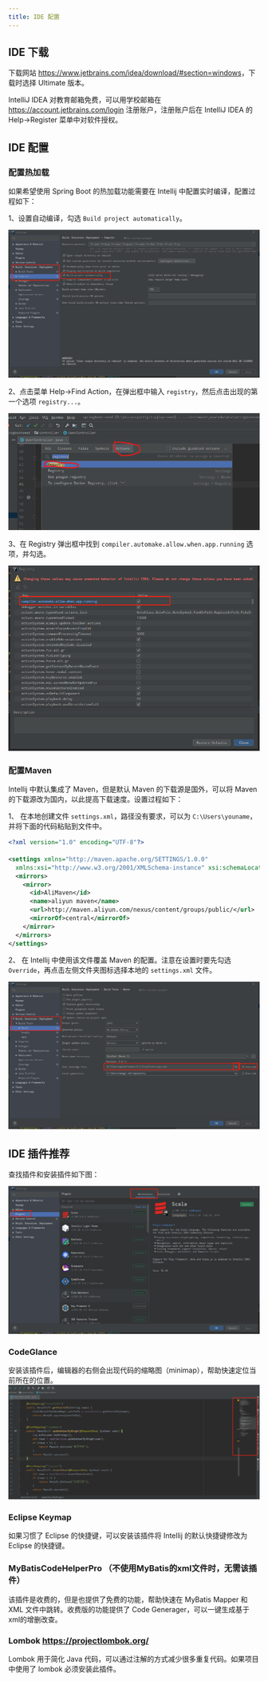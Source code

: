 ```yaml
---
title: IDE 配置
---
```


## IDE 下载

下载网站 <https://www.jetbrains.com/idea/download/#section=windows>，下载时选择 Ultimate 版本。

IntelliJ IDEA 对教育邮箱免费，可以用学校邮箱在 <https://account.jetbrains.com/login> 注册账户，注册账户后在 IntelliJ IDEA 的 Help->Register 菜单中对软件授权。

## IDE 配置

### 配置热加载

如果希望使用 Spring Boot 的热加载功能需要在 Intellij 中配置实时编译，配置过程如下：

1、设置自动编译，勾选 `Build project automatically`。

![Maven 配置](./images/autobuild.png)

2、点击菜单 Help->Find Action，在弹出框中输入 `registry`，然后点击出现的第一个选项 `registry...`。

![Maven 配置](./images/findaction.png)

3、在 Registry 弹出框中找到 `compiler.automake.allow.when.app.running` 选项，并勾选。

![Maven 配置](./images/registry.png)

### 配置Maven

Intellij 中默认集成了 Maven，但是默认 Maven 的下载源是国外，可以将 Maven 的下载源改为国内，以此提高下载速度。设置过程如下：

1、 在本地创建文件 `settings.xml`，路径没有要求，可以为 `C:\Users\youname`，并将下面的代码粘贴到文件中。

```xml
<?xml version="1.0" encoding="UTF-8"?>

<settings xmlns="http://maven.apache.org/SETTINGS/1.0.0" 
  xmlns:xsi="http://www.w3.org/2001/XMLSchema-instance" xsi:schemaLocation="http://maven.apache.org/SETTINGS/1.0.0 http://maven.apache.org/xsd/settings-1.0.0.xsd">
  <mirrors>
    <mirror>
      <id>AliMaven</id>
      <name>aliyun maven</name>
      <url>http://maven.aliyun.com/nexus/content/groups/public/</url>
      <mirrorOf>central</mirrorOf>
    </mirror>
  </mirrors>
</settings>
```

2、 在 Intellij 中使用该文件覆盖 Maven 的配置。注意在设置时要先勾选 `Override`，再点击左侧文件夹图标选择本地的 `settings.xml` 文件。

![Maven 配置](./images/mavenconf.png)

## IDE 插件推荐

查找插件和安装插件如下图：

![插件](./images/plugin.png)

### CodeGlance

安装该插件后，编辑器的右侧会出现代码的缩略图（minimap），帮助快速定位当前所在的位置。
![CodeGlance](./images/codeglance.png)

### Eclipse Keymap

如果习惯了 Eclipse 的快捷键，可以安装该插件将 Intellij 的默认快捷键修改为 Eclipse 的快捷键。

### MyBatisCodeHelperPro （不使用MyBatis的xml文件时，无需该插件）

该插件是收费的，但是也提供了免费的功能，帮助快速在 MyBatis Mapper 和 XML 文件中跳转。收费版的功能提供了 Code Generager，可以一键生成基于xml的增删改查。

### Lombok <https://projectlombok.org/>

Lombok 用于简化 Java 代码，可以通过注解的方式减少很多重复代码。如果项目中使用了 lombok 必须安装此插件。